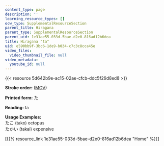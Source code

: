 ```yaml
---
content_type: page
description: ''
learning_resource_types: []
ocw_type: SupplementalResourceSection
parent_title: Hiragana
parent_type: SupplementalResourceSection
parent_uid: 1e31ae55-033d-5bae-d2e0-816ad12b6dea
title: Hiragana "ta"
uid: e590bb9f-3bc6-1de9-b034-c7c3c8cca45e
video_files:
  video_thumbnail_file: null
video_metadata:
  youtube_id: null
---
```


{{< resource 5d642b9e-ac15-02ae-cfcb-ddc5f29d8ed8 >}}

**Stroke order:** ([MOV](http://www.archive.org/download/MITRES21F.01S10_HIRAGANA_CHARACTERS/0431.mov))

**Printed form:** た

**Reading:** ta

**Usage Examples:**  
たこ (tako) octopus  
たかい (takai) expensive

  
\[{{% resource_link 1e31ae55-033d-5bae-d2e0-816ad12b6dea "Home" %}}\]